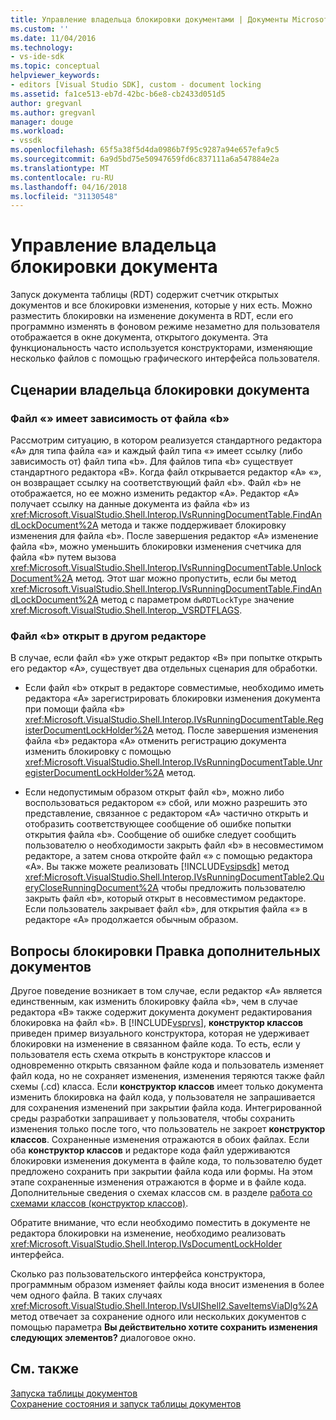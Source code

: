 ```yaml
---
title: Управление владельца блокировки документами | Документы Microsoft
ms.custom: ''
ms.date: 11/04/2016
ms.technology:
- vs-ide-sdk
ms.topic: conceptual
helpviewer_keywords:
- editors [Visual Studio SDK], custom - document locking
ms.assetid: fa1ce513-eb7d-42bc-b6e8-cb2433d051d5
author: gregvanl
ms.author: gregvanl
manager: douge
ms.workload:
- vssdk
ms.openlocfilehash: 65f5a38f5d4da0986b7f95c9287a94e657efa9c5
ms.sourcegitcommit: 6a9d5bd75e50947659fd6c837111a6a547884e2a
ms.translationtype: MT
ms.contentlocale: ru-RU
ms.lasthandoff: 04/16/2018
ms.locfileid: "31130548"
---
```

# <a name="document-lock-holder-management"></a>Управление владельца блокировки документа
Запуск документа таблицы (RDT) содержит счетчик открытых документов и все блокировки изменения, которые у них есть. Можно разместить блокировки на изменение документа в RDT, если его программно изменять в фоновом режиме незаметно для пользователя отображается в окне документа, открытого документа. Эта функциональность часто используется конструкторами, изменяющие несколько файлов с помощью графического интерфейса пользователя.  
  
## <a name="document-lock-holder-scenarios"></a>Сценарии владельца блокировки документа  
  
### <a name="file-a-has-a-dependence-on-file-b"></a>Файл «» имеет зависимость от файла «b»  
 Рассмотрим ситуацию, в котором реализуется стандартного редактора «A» для типа файла «a» и каждый файл типа «» имеет ссылку (либо зависимость от) файл типа «b». Для файлов типа «b» существует стандартного редактора «B». Когда файл открывается редактор «A» «», он возвращает ссылку на соответствующий файл «b». Файл «b» не отображается, но ее можно изменить редактор «A». Редактор «A» получает ссылку на данные документа из файла «b» из <xref:Microsoft.VisualStudio.Shell.Interop.IVsRunningDocumentTable.FindAndLockDocument%2A> метода и также поддерживает блокировку изменения для файла «b». После завершения редактор «A» изменение файла «b», можно уменьшить блокировки изменения счетчика для файла «b» путем вызова <xref:Microsoft.VisualStudio.Shell.Interop.IVsRunningDocumentTable.UnlockDocument%2A> метод. Этот шаг можно пропустить, если бы метод <xref:Microsoft.VisualStudio.Shell.Interop.IVsRunningDocumentTable.FindAndLockDocument%2A> метод с параметром `dwRDTLockType` значение <xref:Microsoft.VisualStudio.Shell.Interop._VSRDTFLAGS>.  
  
### <a name="file-b-is-opened-by-a-different-editor"></a>Файл «b» открыт в другом редакторе  
 В случае, если файл «b» уже открыт редактор «B» при попытке открыть его редактор «A», существует два отдельных сценария для обработки.  
  
-   Если файл «b» открыт в редакторе совместимые, необходимо иметь редактора «A» зарегистрировать блокировки изменения документа при помощи файла «b» <xref:Microsoft.VisualStudio.Shell.Interop.IVsRunningDocumentTable.RegisterDocumentLockHolder%2A> метод. После завершения изменения файла «b» редактора «A» отменить регистрацию документа изменить блокировку с помощью <xref:Microsoft.VisualStudio.Shell.Interop.IVsRunningDocumentTable.UnregisterDocumentLockHolder%2A> метод.  
  
-   Если недопустимым образом открыт файл «b», можно либо воспользоваться редактором «» сбой, или можно разрешить это представление, связанное с редактором «A» частично открыть и отобразить соответствующее сообщение об ошибке попытки открытия файла «b». Сообщение об ошибке следует сообщить пользователю о необходимости закрыть файл «b» в несовместимом редакторе, а затем снова откройте файл «» с помощью редактора «A». Вы также можете реализовать [!INCLUDE[vsipsdk](../extensibility/includes/vsipsdk_md.md)] метод <xref:Microsoft.VisualStudio.Shell.Interop.IVsRunningDocumentTable2.QueryCloseRunningDocument%2A> чтобы предложить пользователю закрыть файл «b», который открыт в несовместимом редакторе. Если пользователь закрывает файл «b», для открытия файла «» в редакторе «A» продолжается обычным образом.  
  
## <a name="additional-document-edit-lock-considerations"></a>Вопросы блокировки Правка дополнительных документов  
 Другое поведение возникает в том случае, если редактор «A» является единственным, как изменить блокировку файла «b», чем в случае редактора «B» также содержит документа документ редактирования блокировка на файл «b». В [!INCLUDE[vsprvs](../code-quality/includes/vsprvs_md.md)], **конструктор классов** приведен пример визуального конструктора, которая не удерживает блокировки на изменение в связанном файле кода. То есть, если у пользователя есть схема открыть в конструкторе классов и одновременно открыть связанном файле кода и пользователь изменяет файл кода, но не сохраняет изменения, изменения теряются также файл схемы (.cd) класса. Если **конструктор классов** имеет только документа изменить блокировка на файл кода, у пользователя не запрашивается для сохранения изменений при закрытии файла кода. Интегрированной среды разработки запрашивает у пользователя, чтобы сохранить изменения только после того, что пользователь не закроет **конструктор классов**. Сохраненные изменения отражаются в обоих файлах. Если оба **конструктор классов** и редакторе кода файл удерживаются блокировки изменения документа в файле кода, то пользователю будет предложено сохранить при закрытии файла кода или формы. На этом этапе сохраненные изменения отражаются в форме и в файле кода. Дополнительные сведения о схемах классов см. в разделе [работа со схемами классов (конструктор классов)](../ide/working-with-class-diagrams-class-designer.md).  
  
 Обратите внимание, что если необходимо поместить в документе не редактора блокировки на изменение, необходимо реализовать <xref:Microsoft.VisualStudio.Shell.Interop.IVsDocumentLockHolder> интерфейса.  
  
 Сколько раз пользовательского интерфейса конструктора, программным образом изменяет файлы кода вносит изменения в более чем одного файла. В таких случаях <xref:Microsoft.VisualStudio.Shell.Interop.IVsUIShell2.SaveItemsViaDlg%2A> метод отвечает за сохранение одного или нескольких документов с помощью параметра **Вы действительно хотите сохранить изменения следующих элементов?** диалоговое окно.  
  
## <a name="see-also"></a>См. также  
 [Запуска таблицы документов](../extensibility/internals/running-document-table.md)   
 [Сохранение состояния и запуск таблицы документов](../extensibility/internals/persistence-and-the-running-document-table.md)